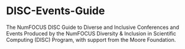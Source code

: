# DISC-Events-Guide
The NumFOCUS DISC Guide to Diverse and Inclusive Conferences and Events Produced by the NumFOCUS Diversity &amp; Inclusion in Scientific Computing (DISC) Program, with support from the Moore Foundation.
